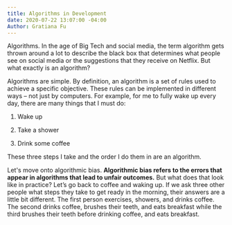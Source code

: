 ```yaml
---
title: Algorithms in Development
date: 2020-07-22 13:07:00 -04:00
Author: Gratiana Fu
---
```


Algorithms. In the age of Big Tech and social media, the term algorithm gets thrown around a lot to describe the black box that determines what people see on social media or the suggestions that they receive on Netflix. But what exactly is an algorithm?

<!-- more -->

Algorithms are simple. By definition, an algorithm is a set of rules used to achieve a specific objective. These rules can be implemented in different ways – not just by computers. For example, for me to fully wake up every day, there are many things that I must do:

1. Wake up

2. Take a shower

3. Drink some coffee

These three steps I take and the order I do them in are an algorithm.

Let's move onto algorithmic bias. **Algorithmic bias refers to the errors that appear in algorithms that lead to unfair outcomes.** But what does that look like in practice? Let’s go back to coffee and waking up. If we ask three other people what steps they take to get ready in the morning, their answers are a little bit different. The first person exercises, showers, and drinks coffee. The second drinks coffee, brushes their teeth, and eats breakfast while the third brushes their teeth before drinking coffee, and eats breakfast. 
